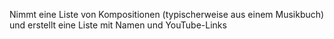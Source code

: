Nimmt eine Liste von Kompositionen (typischerweise aus einem Musikbuch) und erstellt eine Liste mit Namen und YouTube-Links